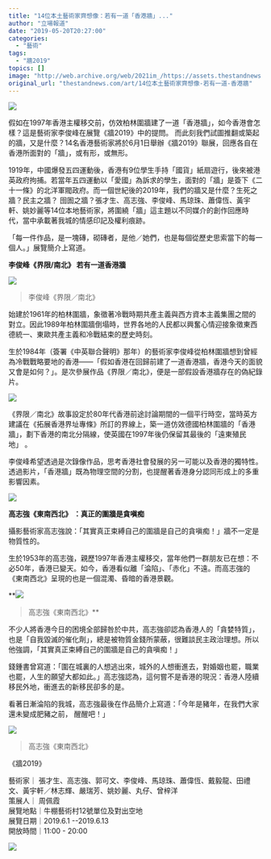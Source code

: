 ```yaml
---
title: "14位本土藝術家齊想像：若有一道「香港牆」..."
author: "立場報道"
date: "2019-05-20T20:27:00"
categories:
  - "藝術"
tags:
  - "牆2019"
topics: []
image: "http://web.archive.org/web/2021im_/https://assets.thestandnews.com/media/photos/wall-01_Csz6a.png"
original_url: "thestandnews.com/art/14位本土藝術家齊想像-若有一道-香港牆"
---
```

![](http://web.archive.org/web/2021im_/https://assets.thestandnews.com/media/photos/wall-01_Csz6a.png)

假如在1997年香港主權移交前，仿效柏林圍牆建了一道「香港牆」，如今香港會怎樣？這是藝術家李俊峰在展覽《牆2019》中的提問。 而此刻我們試圖推翻或築起的牆，又是什麼？14名香港藝術家將於6月1日舉辦《牆2019》聯展，回應各自在香港所面對的「牆」，或有形，或無形。

1919年，中國爆發五四運動後，香港有9位學生手持「國貨」紙扇遊行，後來被港英政府拘捕。若當年五四運動以「愛國」為訴求的學生，面對的「牆」是簽下《二十一條》的北洋軍閥政府。而一個世紀後的2019年，我們的牆又是什麼？生死之牆？民主之牆？ 囹圄之牆？張才生、高志強、李俊峰、馬琼珠、蕭偉恆、黃宇軒、姚妙麗等14位本地藝術家，將圍繞「牆」這主題以不同媒介的創作回應時代，當中承載著我城的情感印記及權利痕跡。

「每一件作品，是一塊磚，砌磚者，是他／她們，也是每個從歷史思索當下的每一個人。」展覽簡介上寫道。

**李俊峰《界限/南北》 若有一道香港牆**

![](http://web.archive.org/web/2021im_/https://assets.thestandnews.com/media/photos/59781259_10161969232380722_5483729783000924160_n_Owj5Z.jpg)
> 李俊峰《界限／南北》

始建於1961年的柏林圍牆，象徵著冷戰時期共產主義與西方資本主義集團之間的對立。因此1989年柏林圍牆倒塌時，世界各地的人民都以興奮心情迎接象徵東西德統一、東歐共產主義和冷戰結束的歷史時刻。

生於1984年（簽署《中英聯合聲明》那年）的藝術家李俊峰從柏林圍牆想到曾經為冷戰戰略要地的香港——「假如香港在回歸前建了一道香港牆，香港今天的面貌又會是如何？」。是次參展作品《界限／南北》，便是一部假設香港牆存在的偽紀錄片。

![](http://web.archive.org/web/2021im_/https://assets.thestandnews.com/media/photos/59848133_10161969408885722_3304820507836153856_n_LOKT9.jpg)

《界限／南北》故事設定於80年代香港前途討論期間的一個平行時空，當時英方建議在《拓展香港界址專條》所訂的界線上，築一道仿效德國柏林圍牆的「⾹港牆」，劃下香港的南北分隔線，使英國在1997年後仍保留其最後的「遠東殖⺠地」 。

李俊峰希望透過是次錄像作品，思考香港社會發展的另一可能以及香港的獨特性。透過影片，「香港牆」既為物理空間的分割，也提醒著香港身分認同形成上的多重影響因素。

![](http://web.archive.org/web/2021im_/https://assets.thestandnews.com/media/photos/59401773_10161969231670722_3697387588206723072_n_5zkoe.jpg)

**高志強《東南西北》 ：真正的圍牆是貪嗔痴**

攝影藝術家高志強說：「其實真正束縛自己的圍牆是自己的貪嗔痴！」牆不一定是物質性的。

生於1953年的高志強，親歷1997年香港主權移交，當年他們一群朋友已在想：不必50年，香港已變天。如今，香港看似離「淪陷」、「赤化」不遠。而高志強的《東南西北》呈現的也是一個混濁、昏暗的香港景觀。

**![](http://web.archive.org/web/2021im_/https://assets.thestandnews.com/media/photos/60352130_10161984287995722_575198431350358016_n_j3Cof.jpg)
> 高志強《東南西北》**

不少人將香港今日的困境全部歸咎於中共，高志強卻認為香港人的「貪婪特質」，也是「自我毀滅的催化劑」，總是被物質金錢所蒙蔽，很難談民主政治理想。所以他強調，「其實真正束縛自己的圍牆是自己的貪嗔痴！」

錢鍾書曾寫道：「圍在城裏的人想逃出來，城外的人想衝進去，對婚姻也罷，職業也罷，人生的願望大都如此。」高志強認為，這何嘗不是香港的現況：香港人陸續移民外地，衝進去的新移民卻多的是。

看著日漸淪陷的我城，高志強最後在作品簡介上寫道：「今年是豬年，在我們大家還未變成肥豬之前， 醒醒吧！」 

![](http://web.archive.org/web/2021im_/https://assets.thestandnews.com/media/photos/60040567_10161984287535722_2535674972739731456_n_i8F0z.jpg)
> 高志強《東南西北》

《牆2019》

藝術家｜ 張才生、高志強、郭可文、李俊峰、馬琼珠、蕭偉恆、戴毅龍、田禮文、黃宇軒／林志輝、嚴瑞芳、姚妙麗、丸仔、曾梓洋  
策展人｜ 周佩霞  
展覽地點｜牛棚藝術村12號單位及對出空地  
展覽日期｜2019.6.1 --2019.6.13  
開放時間｜11:00 - 20:00

![](http://web.archive.org/web/2021im_/https://assets.thestandnews.com/media/photos/59395330_10161959975565722_1952754714177175552_n_RWF6x.jpg)